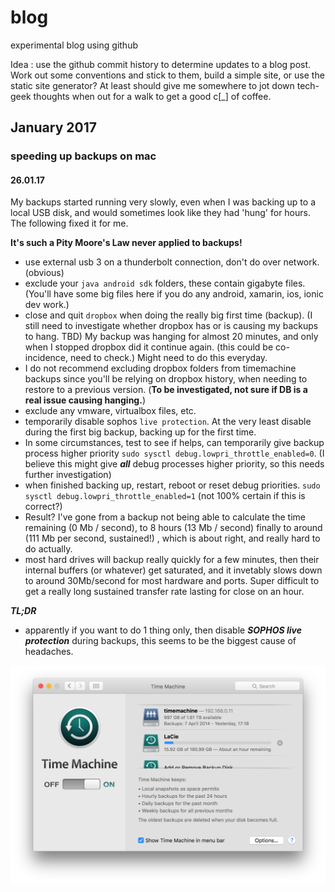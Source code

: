 # blog
experimental blog using github

Idea : use the github commit history to determine updates to a blog post. Work out some conventions and stick to them, build a simple site, or use the static site generator? At least should give me somewhere to jot down tech-geek thoughts when out for a walk to get a good  c[_] of coffee.

## January 2017

### speeding up backups on mac

#### 26.01.17

My backups started running very slowly, even when I was backing up to a local USB disk, and would sometimes look like they had 'hung' for hours. The following fixed it for me.

**It's such a Pity Moore's Law never applied to backups!**

- use external usb 3 on a thunderbolt connection, don't do over network. (obvious)
- exclude your `java android sdk` folders, these contain gigabyte files. (You'll have some big files here if you do any android, xamarin, ios, ionic dev work.)
- close and quit `dropbox` when doing the really big first time (backup). (I still need to investigate whether dropbox has or is causing my backups to hang. TBD) My backup was hanging for almost 20 minutes, and only when I stopped dropbox did it continue again. (this could be co-incidence, need to check.) Might need to do this everyday. 
- I do not recommend excluding dropbox folders from timemachine backups since you'll be relying on dropbox history, when needing to restore to a previous version. (**To be investigated, not sure if DB is a real issue causing hanging.**)
- exclude any vmware, virtualbox files, etc.
- temporarily disable sophos `live protection`. At the very least disable during the first big backup, backing up for the first time.
- In some circumstances, test to see if helps, can temporarily give backup process higher priority `sudo sysctl debug.lowpri_throttle_enabled=0`. (I believe this might give ***all*** debug processes higher priority, so this needs further investigation)
- when finished backing up, restart, reboot or reset debug priorities.  `sudo sysctl debug.lowpri_throttle_enabled=1` (not 100% certain if this is correct?)
- Result? I've gone from a backup not being able to calculate the time remaining (0 Mb / second), to 8 hours (13 Mb / second)  finally to around (111 Mb per second, sustained!) , which is about right, and really hard to do actually. 
- most hard drives will backup really quickly for a few minutes, then their internal buffers (or whatever) get saturated, and it invetably slows down to around 30Mb/second for most hardware and ports. Super difficult to get a really long sustained transfer rate lasting for close on an hour. 

***TL;DR***

- apparently if you want to do 1 thing only, then disable ***SOPHOS live protection*** during backups, this seems to be the biggest cause of headaches.

![Time machine finally backing up at a somewhat decent speed](img/2017-01-time-machine-finally-backing-up-faster.png)


